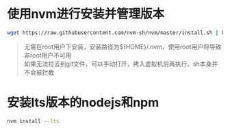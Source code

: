 # 使用nvm进行安装并管理版本
```sh
wget https://raw.githubusercontent.com/nvm-sh/nvm/master/install.sh | bash
```  
> 无需在root用户下安装，安装路径为${HOME}/.nvm，使用root用户将导致非root用户不可用  
> 如果无法拉去到git文件，可以手动打开，拷入虚拟机后再执行，sh本身并不会被拦截
# 安装lts版本的nodejs和npm
```sh
nvm install --lts
```